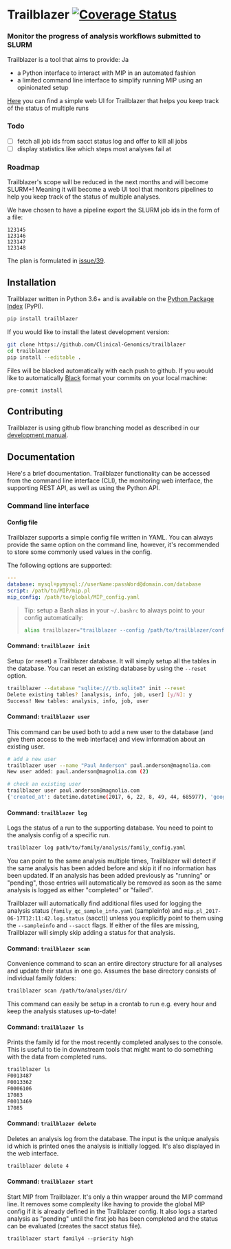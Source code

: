 # Trailblazer [![Coverage Status][coveralls-image]][coveralls-url]

### Monitor the progress of analysis workflows submitted to SLURM

Trailblazer is a tool that aims to provide:
Ja 
- a Python interface to interact with MIP in an automated fashion
- a limited command line interface to simplify running MIP using an opinionated setup

[Here][Trailblazer-UI] you can find a simple web UI for Trailblazer that helps you keep track of the status of multiple runs

### Todo

- [ ] fetch all job ids from sacct status log and offer to kill all jobs
- [ ] display statistics like which steps most analyses fail at

### Roadmap

Trailblazer's scope will be reduced in the next months and will become SLURM+!
Meaning it will become a web UI tool that monitors pipelines to help you keep track of the status of multiple analyses.

We have chosen to have a pipeline export the SLURM job ids in the form of a file:

```
123145
123146
123147
123148
```

The plan is formulated in [issue/39](https://github.com/Clinical-Genomics/trailblazer/issues/39).

## Installation

Trailblazer written in Python 3.6+ and is available on the [Python Package Index][pypi] (PyPI).

```bash
pip install trailblazer
```

If you would like to install the latest development version:

```bash
git clone https://github.com/Clinical-Genomics/trailblazer
cd trailblazer
pip install --editable .
```

Files will be blacked automatically with each push to github. If you would like to automatically [Black][black] format your commits on your local machine:

```
pre-commit install
```

## Contributing

Trailblazer is using github flow branching model as described in our [development manual][development manual].

## Documentation

Here's a brief documentation. Trailblazer functionality can be accessed from the command line interface (CLI), the monitoring web interface, the supporting REST API, as well as using the Python API.

### Command line interface

#### Config file

Trailblazer supports a simple config file written in YAML. You can always provide the same option on the command line, however, it's recommended to store some commonly used values in the config.

The following options are supported:

```yaml
---
database: mysql+pymysql://userName:passWord@domain.com/database
script: /path/to/MIP/mip.pl
mip_config: /path/to/global/MIP_config.yaml
```

> Tip: setup a Bash alias in your `~/.bashrc` to always point to your config automatically:
> ```bash
> alias trailblazer="trailblazer --config /path/to/trailblazer/config.yaml"

#### Command: `trailblazer init`

Setup (or reset) a Trailblazer database. It will simply setup all the tables in the database. You can reset an existing database by using the `--reset` option.

```bash
trailblazer --database "sqlite:///tb.sqlite3" init --reset
Delete existing tables? [analysis, info, job, user] [y/N]: y
Success! New tables: analysis, info, job, user
```

#### Command: `trailblazer user`

This command can be used both to add a new user to the database (and give them access to the web interface) and view information about an existing user.

```bash
# add a new user
trailblazer user --name "Paul Anderson" paul.anderson@magnolia.com
New user added: paul.anderson@magnolia.com (2)

# check an existing user
trailblazer user paul.anderson@magnolia.com
{'created_at': datetime.datetime(2017, 6, 22, 8, 49, 44, 685977), 'google_id': None, 'name': 'Paul Anderson', 'email': 'paul.anderson@magnolia.com', 'avatar': None, 'id': 2}
```

#### Command: `trailblazer log`

Logs the status of a run to the supporting database. You need to point to the analysis config of a specific run.

```bash
trailblazer log path/to/family/analysis/family_config.yaml
```

You can point to the same analysis multiple times, Trailblazer will detect if the same analysis has been added before and skip it if no information has been updated. If an analysis has been added previously as "running" or "pending", those entries will automatically be removed as soon as the same analysis is logged as either "completed" or "failed".

Trailblazer will automatically find additional files used for logging the analysis status (`family_qc_sample_info.yaml` (sampleinfo) and `mip.pl_2017-06-17T12:11:42.log.status` (sacct)) unless you explicitly point to them using the `--sampleinfo` and `--sacct` flags. If either of the files are missing, Trailblazer will simply skip adding a status for that analysis.

#### Command: `trailblazer scan`

Convenience command to scan an entire directory structure for all analyses and update their status in one go. Assumes the base directory consists of individual family folders:

```bash
trailblazer scan /path/to/analyses/dir/
```

This command can easily be setup in a crontab to run e.g. every hour and keep the analysis statuses up-to-date!

#### Command: `trailblazer ls`

Prints the family id for the most recently completed analyses to the console. This is useful to tie in downstream tools that might want to do something with the data from completed runs.

```bash
trailblazer ls
F0013487
F0013362
F0006106
17083
F0013469
17085
```

#### Command: `trailblazer delete`

Deletes an analysis log from the database. The input is the unique analysis id which is printed ones the analysis is initially logged. It's also displayed in the web interface.

```bash
trailblazer delete 4
```

#### Command: `trailblazer start`

Start MIP from Trailblazer. It's only a thin wrapper around the MIP command line. It removes some complexity like having to provide the global MIP config if it is already defined in the Trailblazer config. It also logs a started analysis as "pending" until the first job has been completed and the status can be evaluated (creates the sacct status file).

```
trailblazer start family4 --priority high
```

[black]: https://black.readthedocs.io/en/stable/
[mip]: https://github.com/clinical-genomics/MIP
[pypi]: https://pypi.python.org/pypi/trailblazer/
[Trailblazer-UI]: https://github.com/Clinical-Genomics/trailblazer-ui


[coveralls-url]: https://coveralls.io/r/Clinical-Genomics/trailblazer
[coveralls-image]: https://img.shields.io/coveralls/Clinical-Genomics/trailblazer.svg?style=flat-square
[development manual]: http://www.clinicalgenomics.se/development/dev/githubflow/
